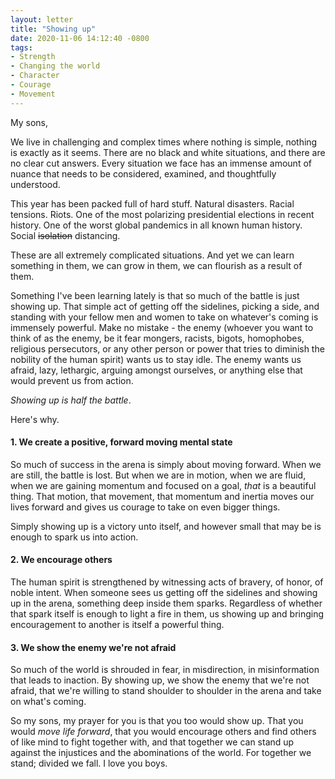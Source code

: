 ```yaml
---
layout: letter
title: "Showing up"
date: 2020-11-06 14:12:40 -0800
tags:
- Strength
- Changing the world
- Character
- Courage
- Movement
---
```

My sons,

We live in challenging and complex times where nothing is simple, nothing is exactly as it seems. There are no black and white situations, and there are no clear cut answers. Every situation we face has an immense amount of nuance that needs to be considered, examined, and thoughtfully understood.

This year has been packed full of hard stuff. Natural disasters. Racial tensions. Riots. One of the most polarizing presidential elections in recent history. One of the worst global pandemics in all known human history. Social ~~isolation~~ distancing.

These are all extremely complicated situations. And yet we can learn something in them, we can grow in them, we can flourish as a result of them.

Something I've been learning lately is that so much of the battle is just showing up. That simple act of getting off the sidelines, picking a side, and standing with your fellow men and women to take on whatever's coming is immensely powerful. Make no mistake - the enemy (whoever you want to think of as the enemy, be it fear mongers, racists, bigots, homophobes, religious persecutors, or any other person or power that tries to diminish the nobility of the human spirit) wants us to stay idle. The enemy wants us afraid, lazy, lethargic, arguing amongst ourselves, or anything else that would prevent us from action.

*Showing up is half the battle*.

Here's why.

#### 1. We create a positive, forward moving mental state
So much of success in the arena is simply about moving forward. When we are still, the battle is lost. But when we are in motion, when we are fluid, when we are gaining momentum and focused on a goal, *that* is a beautiful thing. That motion, that movement, that momentum and inertia moves our lives forward and gives us courage to take on even bigger things.

Simply showing up is a victory unto itself, and however small that may be is enough to spark us into action.

#### 2. We encourage others
The human spirit is strengthened by witnessing acts of bravery, of honor, of noble intent. When someone sees us getting off the sidelines and showing up in the arena, something deep inside them sparks. Regardless of whether that spark itself is enough to light a fire in them, us showing up and bringing encouragement to another is itself a powerful thing.

#### 3. We show the enemy we're not afraid
So much of the world is shrouded in fear, in misdirection, in misinformation that leads to inaction. By showing up, we show the enemy that we're not afraid, that we're willing to stand shoulder to shoulder in the arena and take on what's coming.

So my sons, my prayer for you is that you too would show up. That you would *move life forward*, that you would encourage others and find others of like mind to fight together with, and that together we can stand up against the injustices and the abominations of the world. For together we stand; divided we fall. I love you boys.
